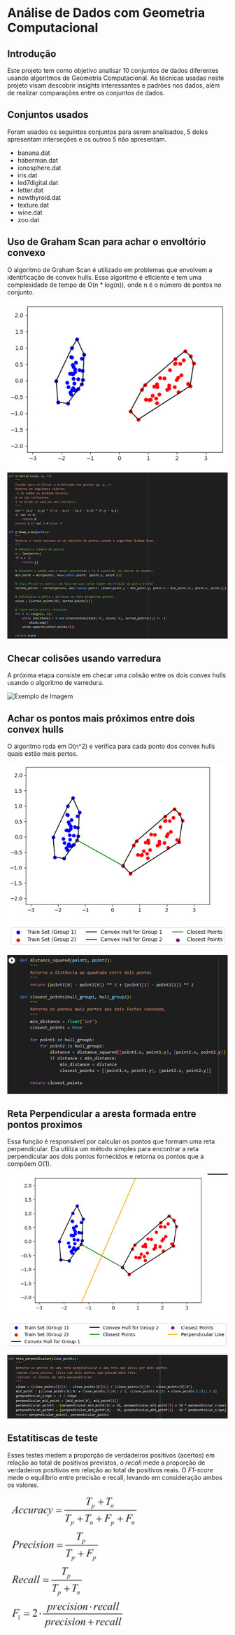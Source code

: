 # Análise de Dados com Geometria Computacional

## Introdução

Este projeto tem como objetivo analisar 10 conjuntos de dados diferentes usando algoritmos de Geometria Computacional. As técnicas usadas neste projeto visam descobrir insights interessantes e padrões nos dados, além de realizar comparações entre os conjuntos de dados.

## Conjuntos usados

Foram usados os seguintes conjuntos para serem analisados, 5 deles apresentam interseções e os outros 5 não apresentam.

- banana.dat
- haberman.dat
- ionosphere.dat
- iris.dat
- led7digital.dat
- letter.dat
- newthyroid.dat
- texture.dat
- wine.dat
- zoo.dat

## Uso de Graham Scan para achar o envoltório convexo

O algoritmo de Graham Scan é utilizado em problemas que envolvem a identificação de convex hulls. Esse algoritmo é eficiente e tem uma complexidade de tempo de O(n * log(n)), onde n é o número de pontos no conjunto.

![Exemplo de Imagem](https://github.com/LeoOMaia/ALG-2/blob/main/convex_hull.png)

![Exemplo de Imagem](https://github.com/LeoOMaia/ALG-2/blob/main/convex_hull_code.png)

## Checar colisões usando varredura

A próxima etapa consiste em checar uma colisão entre os dois convex hulls usando o algoritmo de varredura. 

![Exemplo de Imagem]([https://github.com/LeoOMaia/ALG-2/blob/main/closest_points.png](https://github.com/LeoOMaia/ALG-2/blob/main/intersections.png))

## Achar os pontos mais próximos entre dois convex hulls

O algoritmo roda em O(n^2) e verifica para cada ponto dos convex hulls quais estão mais pertos.

![Exemplo de Imagem](https://github.com/LeoOMaia/ALG-2/blob/main/closest_points.png)

![Exemplo de Imagem](https://github.com/LeoOMaia/ALG-2/blob/main/closest_points_code.png)

## Reta Perpendicular a aresta formada entre pontos proximos

Essa função é responsável por calcular os pontos que formam uma reta perpendicular. Ela utiliza um método simples para encontrar a reta perpendicular aos dois pontos fornecidos e retorna os pontos que a compõem  O(1).

![Exemplo de Imagem](https://github.com/LeoOMaia/ALG-2/blob/main/perpendicular.png)

![Exemplo de Imagem](https://github.com/LeoOMaia/ALG-2/blob/main/perpendicular_code.png)

## Estatítiscas de teste

Esses testes medem a proporção de verdadeiros positivos (acertos) em relação ao total de positivos previstos, o *recall* mede a proporção de verdadeiros positivos em relação ao total de positivos reais. O *F1-score* mede o equilíbrio entre precisão e recall, levando em consideração ambos os valores.

![Exemplo de Imagem](https://github.com/LeoOMaia/ALG-2/blob/main/est.png)


